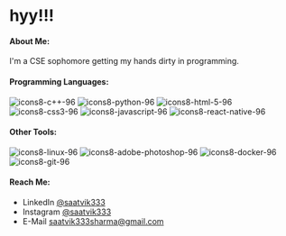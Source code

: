 # **hyy!!!**

#### About Me:

I'm a CSE sophomore getting my hands dirty in programming.


#### Programming Languages:
![icons8-c++-96](https://user-images.githubusercontent.com/75624562/155842804-f6d96628-6094-4613-bb24-35ae5d6b97ff.png)
![icons8-python-96](https://user-images.githubusercontent.com/75624562/155843178-3ad0952d-de49-48de-96c2-e5895aca397e.png)
![icons8-html-5-96](https://user-images.githubusercontent.com/75624562/155842967-6e7faf51-b9f5-4a81-841e-049b5548ffcf.png)
![icons8-css3-96](https://user-images.githubusercontent.com/75624562/155842970-1fa47530-5513-4df7-8ef2-a1373d5253e4.png)
![icons8-javascript-96](https://user-images.githubusercontent.com/75624562/155842966-44af8013-864b-4406-be74-9a4f7ee00f0e.png)
![icons8-react-native-96](https://user-images.githubusercontent.com/75624562/155842964-0c0290a2-d878-465b-a7df-95b754531af9.png) 

#### Other Tools:
![icons8-linux-96](https://user-images.githubusercontent.com/75624562/155843380-adae9e1b-7c12-4208-ba17-2cf79c1728fd.png)
![icons8-adobe-photoshop-96](https://user-images.githubusercontent.com/75624562/155843382-c682ef04-8271-4cce-990f-6f5a19e45e83.png)
![icons8-docker-96](https://user-images.githubusercontent.com/75624562/155842969-dacb89fd-03be-4391-aa47-acb0171c93db.png)
![icons8-git-96](https://user-images.githubusercontent.com/75624562/155842968-6e6ea4de-fc24-46fc-8295-ea16cfaad73d.png)

#### Reach Me:

- LinkedIn [@saatvik333](https://linkedin.com/in/saatvik333) 
- Instagram [@saatvik333](https://instagram.com/saatvik333)
- E-Mail saatvik333sharma@gmail.com
